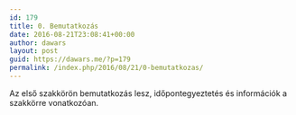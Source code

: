 ```yaml
---
id: 179
title: 0. Bemutatkozás
date: 2016-08-21T23:08:41+00:00
author: dawars
layout: post
guid: https://dawars.me/?p=179
permalink: /index.php/2016/08/21/0-bemutatkozas/
---
```

Az első szakkörön bemutatkozás lesz, időpontegyeztetés és információk a szakkörre vonatkozóan.

<div class="video-container">
</div>